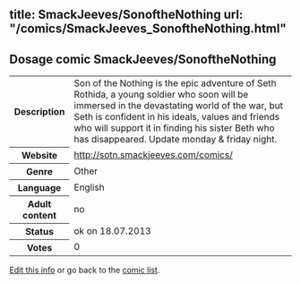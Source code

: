 title: SmackJeeves/SonoftheNothing
url: "/comics/SmackJeeves_SonoftheNothing.html"
---
Dosage comic SmackJeeves/SonoftheNothing
-----------------------------------------

<p id="msg"></p>
<script type="text/javascript">
if (window.location.search === '?edit_info_mail=sent_ok') {
  var elem = document.getElementById("msg");
  elem.innerHTML = 'Edited information sucessfully sent for review, which is usually done daily. Thanks!';
  elem.className = 'ok';
}
</script>
<table class="comicinfo">
<tr>
<th>Description</th><td>Son of the Nothing is the epic adventure of Seth Rothida, a young soldier who soon will be immersed in the devastating world of the war, but Seth is confident in his ideals, values ​​and friends who will support it in finding his sister Beth who has disappeared. Update monday &amp; friday night.</td>
</tr>
<tr>
<th>Website</th><td><a href="http://sotn.smackjeeves.com/comics/">http://sotn.smackjeeves.com/comics/</a></td>
</tr>
<tr>
<th>Genre</th><td>Other</td>
</tr>
<tr>
<th>Language</th><td>English</td>
</tr>
<tr>
<th>Adult content</th><td>no</td>
</tr>
<tr>
<th>Status</th><td>ok on 18.07.2013</td>
</tr>
<tr>
<th>Votes</th><td>0</td>
</tr>
</table>

[Edit this info](SmackJeeves_SonoftheNothing_edit.html) or go back to the [comic list](../comic-index.html).
